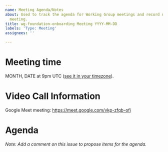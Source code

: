 ```yaml
---
name: Meeting Agenda/Notes
about: Used to track the agenda for Working Group meetings and record notes from the
  meeting.
title: wg-foundation-onboarding Meeting YYYY-MM-DD
labels: 'Type: Meeting'
assignees: ''

---
```


# Meeting time

MONTH, DATE at 9pm UTC ([see it in your timezone](https://www.timeanddate.com/worldclock/fixedtime.html?msg=AMP+AC+video+conference&iso=2019MMDDT21&ah=1)).

# Video Call Information
 
Google Meet meeting: https://meet.google.com/vkp-zfqb-ofi

# Agenda

*Note: Add a comment on this issue to propose items for the agenda.*

